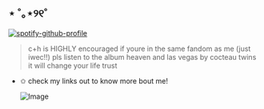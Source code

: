 ## ⋆ ˚｡⋆୨୧˚
[![spotify-github-profile](https://spotify-github-profile.kittinanx.com/api/view?uid=31px23muq2op5fspxzo2b2rkokbe&cover_image=true&theme=novatorem&show_offline=false&background_color=121212&interchange=false&bar_color=5fb4b3&bar_color_cover=false)](https://github.com/kittinan/spotify-github-profile)

> c+h is HIGHLY encouraged if youre in the same fandom as me (just iwec!!)
> pls listen to the album heaven and las vegas by cocteau twins it will change your life trust
- ✩ check my links out to know more bout me!

  ![Image](https://github.com/user-attachments/assets/402ebdb0-0b26-438d-9529-a47ea185e0f7)

